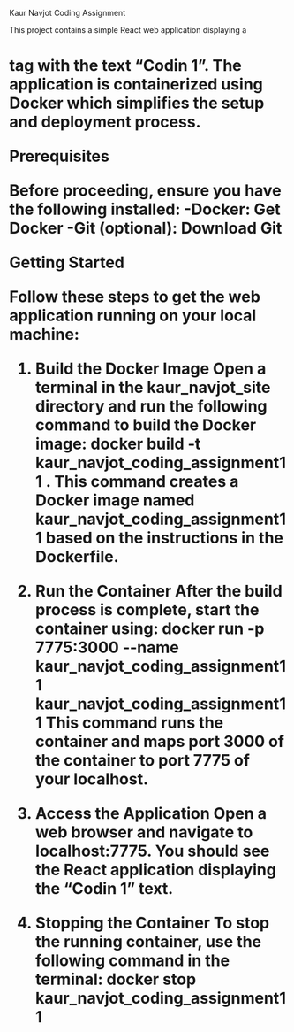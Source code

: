Kaur Navjot Coding Assignment

This project contains a simple React web application displaying a <h1> tag with the text “Codin 1”. The application is containerized using Docker
which simplifies the setup and deployment process.

Prerequisites

Before proceeding, ensure you have the following installed:
-Docker: Get Docker
-Git (optional): Download Git

Getting Started

Follow these steps to get the web application running on your local machine:

1. Build the Docker Image
Open a terminal in the kaur_navjot_site directory and run the following command to build the Docker image:
docker build -t kaur_navjot_coding_assignment11 .
This command creates a Docker image named kaur_navjot_coding_assignment11 based on the instructions in the Dockerfile.

2. Run the Container
After the build process is complete, start the container using:
docker run -p 7775:3000 --name kaur_navjot_coding_assignment11 kaur_navjot_coding_assignment11
This command runs the container and maps port 3000 of the container to port 7775 of your localhost.

3. Access the Application
Open a web browser and navigate to localhost:7775. You should see the React application displaying the “Codin 1” text.

4. Stopping the Container
To stop the running container, use the following command in the terminal:
docker stop kaur_navjot_coding_assignment11
